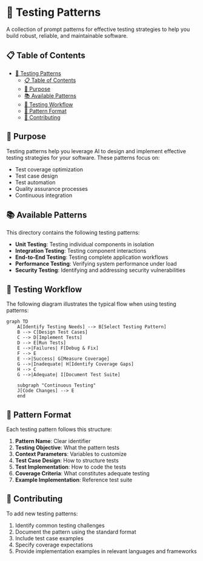 # 🧪 Testing Patterns

A collection of prompt patterns for effective testing strategies to help you build robust, reliable, and maintainable software.

## 📋 Table of Contents

- [🧪 Testing Patterns](#-testing-patterns)
  - [📋 Table of Contents](#-table-of-contents)
  - [🎯 Purpose](#-purpose)
  - [📚 Available Patterns](#-available-patterns)
  - [🔄 Testing Workflow](#-testing-workflow)
  - [📝 Pattern Format](#-pattern-format)
  - [🤝 Contributing](#-contributing)

## 🎯 Purpose

Testing patterns help you leverage AI to design and implement effective testing strategies for your software. These patterns focus on:

- Test coverage optimization
- Test case design
- Test automation
- Quality assurance processes
- Continuous integration

## 📚 Available Patterns

This directory contains the following testing patterns:

- **Unit Testing**: Testing individual components in isolation
- **Integration Testing**: Testing component interactions
- **End-to-End Testing**: Testing complete application workflows
- **Performance Testing**: Verifying system performance under load
- **Security Testing**: Identifying and addressing security vulnerabilities

## 🔄 Testing Workflow

The following diagram illustrates the typical flow when using testing patterns:

```mermaid
graph TD
    A[Identify Testing Needs] --> B[Select Testing Pattern]
    B --> C[Design Test Cases]
    C --> D[Implement Tests]
    D --> E[Run Tests]
    E -->|Failures| F[Debug & Fix]
    F --> E
    E -->|Success| G[Measure Coverage]
    G -->|Inadequate| H[Identify Coverage Gaps]
    H --> C
    G -->|Adequate| I[Document Test Suite]

    subgraph "Continuous Testing"
    J[Code Changes] --> E
    end
```

## 📝 Pattern Format

Each testing pattern follows this structure:

1. **Pattern Name**: Clear identifier
2. **Testing Objective**: What the pattern tests
3. **Context Parameters**: Variables to customize
4. **Test Case Design**: How to structure tests
5. **Test Implementation**: How to code the tests
6. **Coverage Criteria**: What constitutes adequate testing
7. **Example Implementation**: Reference test suite

## 🤝 Contributing

To add new testing patterns:

1. Identify common testing challenges
2. Document the pattern using the standard format
3. Include test case examples
4. Specify coverage expectations
5. Provide implementation examples in relevant languages and frameworks

